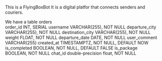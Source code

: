 This is a FlyingBoxBot
It is a digital platfor that connects senders and couriers.

We have a table orders	
order_id	INT, SERIAL
username	VARCHAR(255), NOT NULL
departure_city	VARCHAR(255), NOT NULL
destination_city	VARCHAR(255), NOT NULL
weight	FLOAT, NOT NULL
departure_date	DATE, NOT NULL
user_comment	VARCHAR(255)
created_at	TIMESTAMPTZ, NOT NULL, DEFAULT NOW
is_completed	BOOLEAN, NOT NULL, DEFAULT FALSE
is_package	BOOLEAN, NOT NULL
chat_id	double-precision float, NOT NULL

